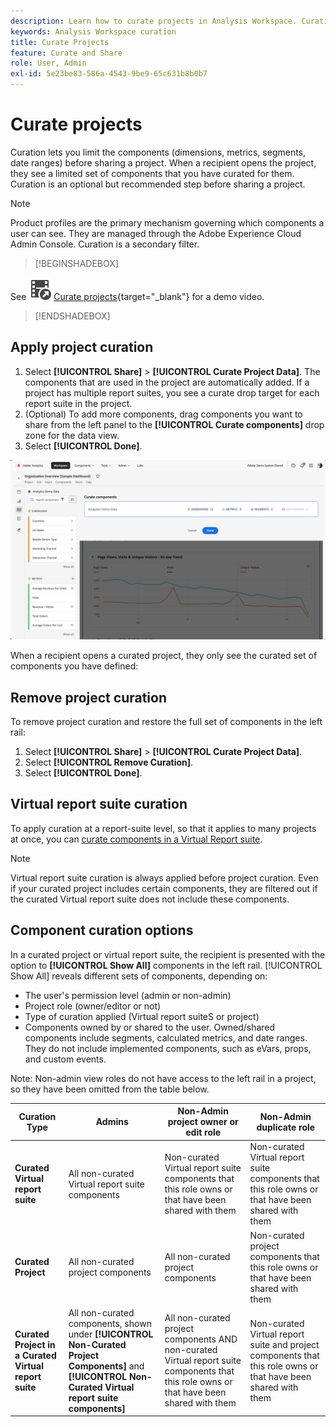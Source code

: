 ```yaml
---
description: Learn how to curate projects in Analysis Workspace. Curation limits access to components before you share a project.
keywords: Analysis Workspace curation
title: Curate Projects
feature: Curate and Share
role: User, Admin
exl-id: 5e23be83-586a-4543-9be9-65c631b8b0b7
---
```

# Curate projects

Curation lets you limit the components (dimensions, metrics, segments, date ranges) before sharing a project. When a recipient opens the project, they see a limited set of components that you have curated for them. Curation is an optional but recommended step before sharing a project. 

>[!NOTE]
> Product profiles are the primary mechanism governing which components a user can see. They are managed through the Adobe Experience Cloud Admin Console. Curation is a secondary filter. 


>[!BEGINSHADEBOX]

See ![VideoCheckedOut](/help/assets/icons/VideoCheckedOut.svg) [Curate projects](https://video.tv.adobe.com/v/24711?quality=12&learn=on){target="_blank"} for a demo video.

>[!ENDSHADEBOX]


## Apply project curation

1. Select **[!UICONTROL Share]** > **[!UICONTROL Curate Project Data]**. 
   The components that are used in the project are automatically added. 
   If a project has multiple report suites, you see a curate drop target for each report suite in the project. 
1. (Optional) To add more components, drag components you want to share from the left panel to the **[!UICONTROL Curate components]** drop zone for the data view. 
1. Select **[!UICONTROL Done]**.


![](assets/curation-field.png)

When a recipient opens a curated project, they only see the curated set of components you have defined:


## Remove project curation

To remove project curation and restore the full set of components in the left rail:

1. Select **[!UICONTROL Share]** > **[!UICONTROL Curate Project Data]**. 
1. Select **[!UICONTROL Remove Curation]**. 
1. Select **[!UICONTROL Done]**.

## Virtual report suite curation

To apply curation at a report-suite level, so that it applies to many projects at once, you can [curate components in a Virtual Report suite](https://experienceleague.adobe.com/en/docs/analytics/components/virtual-report-suites/vrs-components). 

>[!NOTE]
>
> Virtual report suite curation is always applied before project curation. Even if your curated project includes certain components, they are filtered out if the curated Virtual report suite does not include these components.
> 

## Component curation options

In a curated project or virtual report suite, the recipient is presented with the option to **[!UICONTROL Show All]** components in the left rail. [!UICONTROL Show All] reveals different sets of components, depending on:

* The user's permission level (admin or non-admin)
* Project role (owner/editor or not)
* Type of curation applied (Virtual report suiteS or project)
* Components owned by or shared to the user. Owned/shared components include segments, calculated metrics, and date ranges. They do not include implemented components, such as eVars, props, and custom events. 

Note: Non-admin view roles do not have access to the left rail in a project, so they have been omitted from the table below.

|Curation Type|Admins|Non-Admin project owner or edit role|Non-Admin duplicate role|
|---|---|---|---|
|**Curated Virtual report suite**|All non-curated Virtual report suite components|Non-curated Virtual report suite components that this role owns or that have been shared with them|Non-curated Virtual report suite components that this role owns or that have been shared with them|
|**Curated Project**|All non-curated project components|All non-curated project components|Non-curated project components that this role owns or that have been shared with them|
|**Curated Project in a Curated Virtual report suite**| All non-curated components, shown under **[!UICONTROL Non-Curated Project Components]** and **[!UICONTROL Non-Curated Virtual report suite components]**| All non-curated project components AND non-curated Virtual report suite components that this role owns or that have been shared with them|Non-curated Virtual report suite and project components that this role owns or that have been shared with them|
